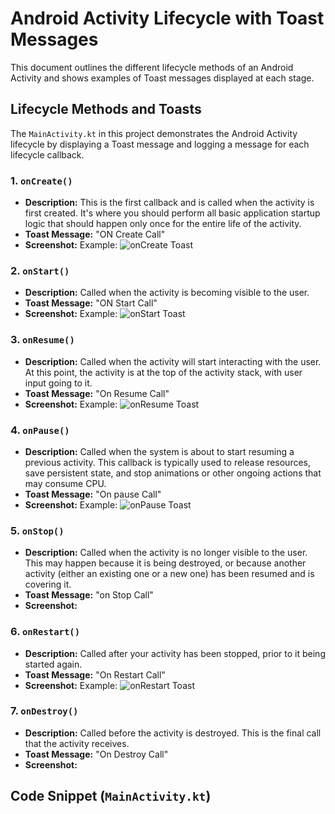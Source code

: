 # Android Activity Lifecycle with Toast Messages

This document outlines the different lifecycle methods of an Android Activity and shows examples of Toast messages displayed at each stage.

## Lifecycle Methods and Toasts

The `MainActivity.kt` in this project demonstrates the Android Activity lifecycle by displaying a Toast message and logging a message for each lifecycle callback.

### 1. `onCreate()`

*   **Description:** This is the first callback and is called when the activity is first created. It's where you should perform all basic application startup logic that should happen only once for the entire life of the activity.
*   **Toast Message:** "ON Create Call"
*   **Screenshot:**
    <!-- TODO: Insert screenshot of the "ON Create Call" Toast message here -->
    Example: ![onCreate Toast](https://github.com/Pritpatel11/MAD_24172022034_Practical2/blob/199a80d46b06869606480d32838aef867358d901/app/img/Screenshot_20250816_165840.png)

### 2. `onStart()`

*   **Description:** Called when the activity is becoming visible to the user.
*   **Toast Message:** "ON Start Call"
*   **Screenshot:**
    <!-- TODO: Insert screenshot of the "ON Start Call" Toast message here -->
     Example: ![onStart Toast](https://github.com/Pritpatel11/MAD_24172022034_Practical2/blob/199a80d46b06869606480d32838aef867358d901/app/img/Screenshot_20250816_165901.png) 

### 3. `onResume()`

*   **Description:** Called when the activity will start interacting with the user. At this point, the activity is at the top of the activity stack, with user input going to it.
*   **Toast Message:** "On Resume Call"
*   **Screenshot:**
    <!-- TODO: Insert screenshot of the "On Resume Call" Toast message here -->
     Example: ![onResume Toast](https://github.com/Pritpatel11/MAD_24172022034_Practical2/blob/199a80d46b06869606480d32838aef867358d901/app/img/Screenshot_20250816_165923.png)

### 4. `onPause()`

*   **Description:** Called when the system is about to start resuming a previous activity. This callback is typically used to release resources, save persistent state, and stop animations or other ongoing actions that may consume CPU.
*   **Toast Message:** "On pause Call"
*   **Screenshot:**
    <!-- TODO: Insert screenshot of the "On pause Call" Toast message here -->
     Example: ![onPause Toast](https://github.com/Pritpatel11/MAD_24172022034_Practical2/blob/199a80d46b06869606480d32838aef867358d901/app/img/Screenshot_20250816_170013.png)

### 5. `onStop()`

*   **Description:** Called when the activity is no longer visible to the user. This may happen because it is being destroyed, or because another activity (either an existing one or a new one) has been resumed and is covering it.
*   **Toast Message:** "on Stop Call"
*   **Screenshot:**
    <!-- TODO: Insert screenshot of the "on Stop Call" Toast message here -->
    <!-- Example: ![onStop Toast](path/to/your/onstop_toast_screenshot.png) -->

### 6. `onRestart()`

*   **Description:** Called after your activity has been stopped, prior to it being started again.
*   **Toast Message:** "On Restart Call"
*   **Screenshot:**
    <!-- TODO: Insert screenshot of the "On Restart Call" Toast message here -->
    Example: ![onRestart Toast](https://github.com/Pritpatel11/MAD_24172022034_Practical2/blob/199a80d46b06869606480d32838aef867358d901/app/img/Screenshot_20250816_170002.png)

### 7. `onDestroy()`

*   **Description:** Called before the activity is destroyed. This is the final call that the activity receives.
*   **Toast Message:** "On Destroy Call"
*   **Screenshot:**
    <!-- TODO: Insert screenshot of the "On Destroy Call" Toast message here -->
    <!-- Example: ![onDestroy Toast](path/to/your/ondestroy_toast_screenshot.png) -->

## Code Snippet (`MainActivity.kt`)

